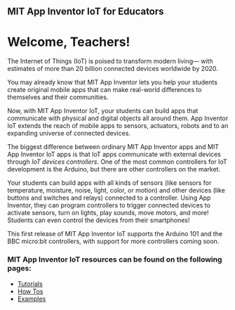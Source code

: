 ## MIT App Inventor IoT for Educators

# Welcome, Teachers!

The Internet of Things (IoT) is poised to transform modern living&mdash; with estimates of more than 20 billion connected devices worldwide by 2020.

You may already know that MIT App Inventor lets you help your students create original mobile apps that can make real-world differences to themselves and their communities.

Now, with MIT App Inventor IoT, your students can build apps that communicate with physical and digital objects all around them. App Inventor IoT extends the reach of mobile apps to sensors, actuators, robots and to an expanding universe of connected devices.

The biggest difference between ordinary MIT App Inventor apps and MIT App Inventor IoT apps is that IoT apps communicate with external devices through <em>IoT devices controllers</em>. One of the most common controllers for IoT development is the Arduino, but there are other controllers on the market.

Your students can build apps with all kinds of sensors (like sensors for temperature, moisture, noise, light, color, or motion) and other devices (like buttons and switches and relays) connected to a controller. Using App Inventor, they can program controllers to trigger connected devices to activate sensors, turn on lights, play sounds, move motors, and more! Students can even control the devices from their smartphones!

This first release of MIT App Inventor IoT supports the Arduino 101 and the BBC micro:bit controllers, with support for more controllers coming soon.

### MIT App Inventor IoT resources can be found on the following pages:

-   [Tutorials](#/teachers/tutorials)
-   [How Tos](#/teachers/howtos)
-   [Examples](#/teachers/examples)
